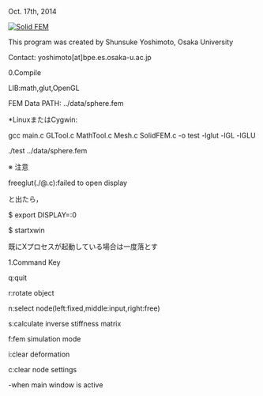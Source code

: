 Oct. 17th, 2014


[![Solid FEM](https://img.youtube.com/vi/ESifso8Z9a8/0.jpg)](https://www.youtube.com/watch?v=ESifso8Z9a8 "Solid FEM")


This program was created by Shunsuke Yoshimoto, Osaka University

Contact: yoshimoto[at]bpe.es.osaka-u.ac.jp



0.Compile

LIB:math,glut,OpenGL

FEM Data PATH: ../data/sphere.fem


*LinuxまたはCygwin:

gcc main.c GLTool.c MathTool.c Mesh.c SolidFEM.c -o test -lglut -lGL -lGLU

./test ../data/sphere.fem



※ 注意

freeglut(./@.c):failed to open display

と出たら，

$ export DISPLAY=:0

$ startxwin

既にXプロセスが起動している場合は一度落とす



1.Command Key

q:quit

r:rotate object

n:select node(left:fixed,middle:input,right:free)

s:calculate inverse stiffness matrix

f:fem simulation mode

i:clear deformation

c:clear node settings

-when main window is active

